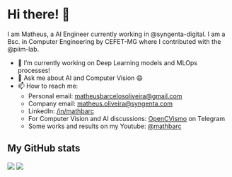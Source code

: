 # Hi there! 👋

I am Matheus, a AI Engineer currently working in @syngenta-digital. I am a Bsc. in Computer Engineering by CEFET-MG where I contributed with the @piim-lab. 

- 🔭 I’m currently working on Deep Learning models and MLOps processes!
- 💬 Ask me about AI and Computer Vision 😄
- 📫 How to reach me: 
  - Personal email: <a href=mailto:matheusbarcelosoliveira@gmail.com>matheusbarcelosoliveira@gmail.com</a>
  - Company email: <a href=mailto:matheus.oliveira@syngenta.com>matheus.oliveira@syngenta.com</a>
  - LinkedIn: <a href=https://www.linkedin.com/in/mathbarc>/in/mathbarc</a>
  - For Computer Vision and AI discussions: [OpenCVismo](https://t.me/opencvBrasil) on Telegram
  - Some works and results on my Youtube: [@mathbarc](https://www.youtube.com/@mathbarc)

## My GitHub stats
<a>
  <img align="center" src="https://github-readme-stats.vercel.app/api/top-langs/?username=mathbarc&langs_count=9&layout=compact&theme=dracula&hide=css,scss,gdscript,jupyter_notebook" />
</a>
<a>
  <img align="center" src="https://github-readme-stats.vercel.app/api?username=mathbarc&count_private=true&show_icons=true&theme=dracula" />
</a>
